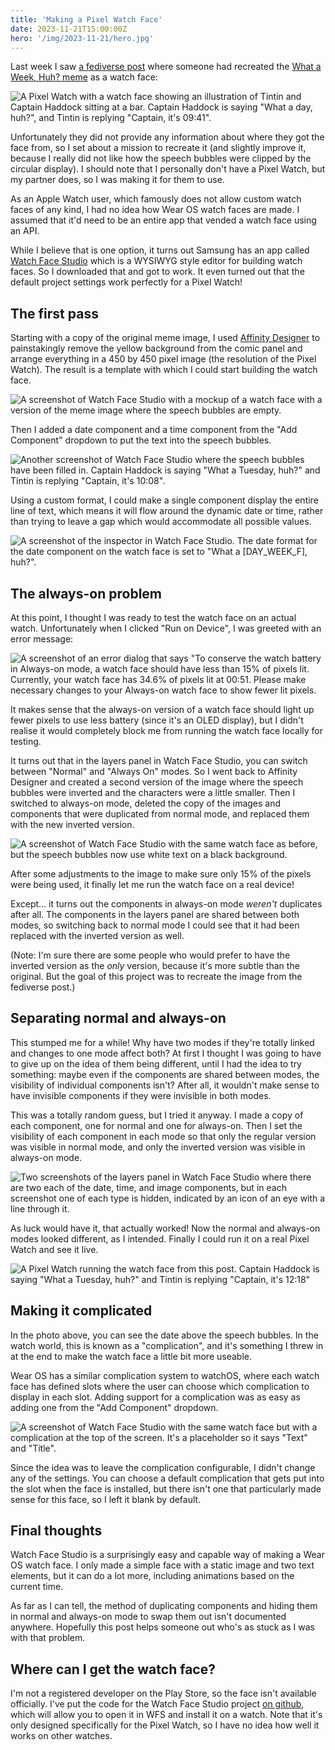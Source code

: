 ```yaml
---
title: 'Making a Pixel Watch Face'
date: 2023-11-21T15:00:00Z
hero: '/img/2023-11-21/hero.jpg'
---
```


Last week I saw
[a fediverse post](https://corteximplant.com/@Botiplz/111408017729006507) where
someone had recreated the
[What a Week, Huh? meme](https://knowyourmeme.com/memes/what-a-week-huh) as a
watch face:

![A Pixel Watch with a watch face showing an illustration of Tintin and Captain Haddock sitting at a bar. Captain Haddock is saying "What a day, huh?", and Tintin is replying "Captain, it's 09:41".](/img/2023-11-21/original-face.jpg)

Unfortunately they did not provide any information about where they got the face
from, so I set about a mission to recreate it (and slightly improve it, because
I really did not like how the speech bubbles were clipped by the circular
display). I should note that I personally don't have a Pixel Watch, but my
partner does, so I was making it for them to use.

As an Apple Watch user, which famously does not allow custom watch faces of any
kind, I had no idea how Wear OS watch faces are made. I assumed that it'd need
to be an entire app that vended a watch face using an API.

While I believe that is one option, it turns out Samsung has an app called
[Watch Face Studio](https://developer.samsung.com/watch-face-studio/overview.html)
which is a WYSIWYG style editor for building watch faces. So I downloaded that
and got to work. It even turned out that the default project settings work
perfectly for a Pixel Watch!

## The first pass

Starting with a copy of the original meme image, I used
[Affinity Designer](https://affinity.serif.com/en-gb/designer/) to painstakingly
remove the yellow background from the comic panel and arrange everything in a
450 by 450 pixel image (the resolution of the Pixel Watch). The result is a
template with which I could start building the watch face.

![A screenshot of Watch Face Studio with a mockup of a watch face with a version of the meme image where the speech bubbles are empty.](/img/2023-11-21/blank-template.png)

Then I added a date component and a time component from the "Add Component"
dropdown to put the text into the speech bubbles.

![Another screenshot of Watch Face Studio where the speech bubbles have been filled in. Captain Haddock is saying "What a Tuesday, huh?" and Tintin is replying "Captain, it's 10:08".](/img/2023-11-21/with-date-and-time.png)

Using a custom format, I could make a single component display the entire line
of text, which means it will flow around the dynamic date or time, rather than
trying to leave a gap which would accommodate all possible values.

![A screenshot of the inspector in Watch Face Studio. The date format for the date component on the watch face is set to "What a [DAY_WEEK_F], huh?".](/img/2023-11-21/date-format.png)

## The always-on problem

At this point, I thought I was ready to test the watch face on an actual watch.
Unfortunately when I clicked "Run on Device", I was greeted with an error
message:

![A screenshot of an error dialog that says "To conserve the watch battery in Always-on mode, a watch face should have less than 15% of pixels lit. Currently, your watch face has 34.6% of pixels lit at 00:51. Please make necessary changes to your Always-on watch face to show fewer lit pixels.](/img/2023-11-21/always-on-error.png)

It makes sense that the always-on version of a watch face should light up fewer
pixels to use less battery (since it's an OLED display), but I didn't realise it
would completely block me from running the watch face locally for testing.

It turns out that in the layers panel in Watch Face Studio, you can switch
between "Normal" and "Always On" modes. So I went back to Affinity Designer and
created a second version of the image where the speech bubbles were inverted and
the characters were a little smaller. Then I switched to always-on mode, deleted
the copy of the images and components that were duplicated from normal mode, and
replaced them with the new inverted version.

![A screenshot of Watch Face Studio with the same watch face as before, but the speech bubbles now use white text on a black background.](/img/2023-11-21/always-on-first-attempt.png)

After some adjustments to the image to make sure only 15% of the pixels were
being used, it finally let me run the watch face on a real device!

Except... it turns out the components in always-on mode _weren't_ duplicates
after all. The components in the layers panel are shared between both modes, so
switching back to normal mode I could see that it had been replaced with the
inverted version as well.

(Note: I'm sure there are some people who would prefer to have the inverted
version as the _only_ version, because it's more subtle than the original. But
the goal of this project was to recreate the image from the fediverse post.)

## Separating normal and always-on

This stumped me for a while! Why have two modes if they're totally linked and
changes to one mode affect both? At first I thought I was going to have to give
up on the idea of them being different, until I had the idea to try something:
maybe even if the components are shared between modes, the visibility of
individual components isn't? After all, it wouldn't make sense to have invisible
components if they were invisible in both modes.

This was a totally random guess, but I tried it anyway. I made a copy of each
component, one for normal and one for always-on. Then I set the visibility of
each component in each mode so that only the regular version was visible in
normal mode, and only the inverted version was visible in always-on mode.

![Two screenshots of the layers panel in Watch Face Studio where there are two each of the date, time, and image components, but in each screenshot one of each type is hidden, indicated by an icon of an eye with a line through it.](/img/2023-11-21/visibility.png)

As luck would have it, that actually worked! Now the normal and always-on modes
looked different, as I intended. Finally I could run it on a real Pixel Watch
and see it live.

![A Pixel Watch running the watch face from this post. Captain Haddock is saying "What a Tuesday, huh?" and Tintin is replying "Captain, it's 12:18"](/img/2023-11-21/on-device.jpg)

## Making it complicated

In the photo above, you can see the date above the speech bubbles. In the watch
world, this is known as a "complication", and it's something I threw in at the
end to make the watch face a little bit more useable.

Wear OS has a similar complication system to watchOS, where each watch face has
defined slots where the user can choose which complication to display in each
slot. Adding support for a complication was as easy as adding one from the "Add
Component" dropdown.

![A screenshot of Watch Face Studio with the same watch face but with a complication at the top of the screen. It's a placeholder so it says "Text" and "Title".](/img/2023-11-21/complication.png)

Since the idea was to leave the complication configurable, I didn't change any
of the settings. You can choose a default complication that gets put into the
slot when the face is installed, but there isn't one that particularly made
sense for this face, so I left it blank by default.

## Final thoughts

Watch Face Studio is a surprisingly easy and capable way of making a Wear OS
watch face. I only made a simple face with a static image and two text elements,
but it can do a lot more, including animations based on the current time.

As far as I can tell, the method of duplicating components and hiding them in
normal and always-on mode to swap them out isn't documented anywhere. Hopefully
this post helps someone out who's as stuck as I was with that problem.

## Where can I get the watch face?

I'm not a registered developer on the Play Store, so the face isn't available
officially. I've put the code for the Watch Face Studio project
[on github](https://github.com/olivvybee/what-a-week-watch-face), which will
allow you to open it in WFS and install it on a watch. Note that it's only
designed specifically for the Pixel Watch, so I have no idea how well it works
on other watches.
